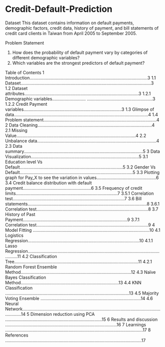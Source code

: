 # Credit-Default-Prediction

Dataset
This dataset contains information on default payments, demographic factors, credit data, history of payment, and bill statements of credit card clients in Taiwan from April 2005 to September 2005.

Problem Statement
1. How does the probability of default payment vary by categories of different demographic variables?
2. Which variables are the strongest predictors of default payment?

Table of Contents
1	Introduction……………………………………………………………………………….....3
1.1	Dataset………………………………………………………………………………………......3
1.2	Dataset attributes………………………………………………………………………………..3
1.2.1	Demographic variables……………………… ………………………………………….....3
1.2.2	Credit Payment variables………………...………………………………………………....3
1.3	Glimpse of data………………………………………………………………………………………………4
1.4	Problem statement…………………….…………………………………………………………4
2	Data Cleaning……………………………………………………………………………..…4
2.1	Missing Value…………………………………………………………………………..……….4
2.2	Unbalance data……………………………………………………………………….....……….4
2.3	Data summary……………………….……………………………………………………..……5
3	Data Visualization…………………………………………………………………..……....5
3.1	Education level Vs Default………………………………………………...……….……......….5
3.2	Gender Vs Default……………………………..……………………………………………..…5
3.3	Plotting graph for Pay_X to see the variation in values…………………………...……………6
3.4	Credit balance distribution with default payment……………………..………………………..6
3.5	Frequency of credit limits……………………...……………………………………………….7
3.5.1	Correlation test………………………...……………………………………………………7
3.6	Bill statements...…………………………………………………………………………..…….8
3.6.1	Correlation test………………………………………………...……………………………8
3.7	History of Past Payment……………………………………………..………………………….9
3.7.1	Correlation test..……………………….……………………………………………………9
4	Model Fitting ……………………………………….......…………………………..……....10
4.1	Logistics Regression………………………………..........………………………………….….10
4.1.1	Lasso Regression....................................................................................................................11
4.2	Classification Tree…………….....................................………………..…………………….…11
4.2.1	Random Forest Ensemble Method.........................................................................................12
4.3	Naïve Bayes Classification Method.…………………………...………..............................…...13
4.4	KNN Classification ……………………..……..............................................………………….13
4.5	Majority Voting Ensemble ……………………...……………………………………………...14
4.6	Neural Network............................................................................................................................14
5	Dimension reduction using PCA ……………………………………………………..……..........15
6	Results and discussion …………………………………………………………………..…….......16
7	Learnings …………………………………………………………………..……............................17
8	References …………………………………………………………………..……...........................17
